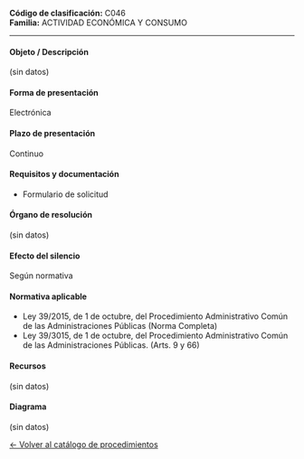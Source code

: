 
**Código de clasificación:** C046  
**Familia:** ACTIVIDAD ECONÓMICA Y CONSUMO

---

#### Objeto / Descripción

(sin datos)

#### Forma de presentación

Electrónica

#### Plazo de presentación

Continuo

#### Requisitos y documentación


- Formulario de solicitud

#### Órgano de resolución

(sin datos)

#### Efecto del silencio

Según normativa

#### Normativa aplicable


- Ley 39/2015, de 1 de octubre, del Procedimiento Administrativo Común de las Administraciones Públicas (Norma Completa)
- Ley 39/3015, de 1 de octubre, del Procedimiento Administrativo Común de las Administraciones Públicas. (Arts. 9 y 66)

#### Recursos

(sin datos)

#### Diagrama

(sin datos)

 
[← Volver al catálogo de procedimientos](../buscador.md)
